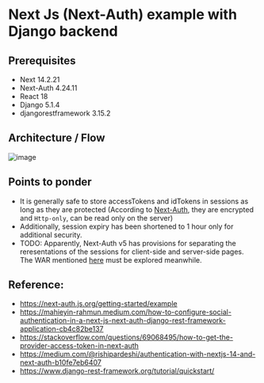 # Next Js (Next-Auth) example with Django backend

## Prerequisites

- Next 14.2.21
- Next-Auth 4.24.11
- React 18
- Django 5.1.4
- djangorestframework 3.15.2

## Architecture / Flow

![image](https://github.com/user-attachments/assets/74b257d1-0421-482c-8afe-18d4140178e3)

## Points to ponder

- It is generally safe to store accessTokens and idTokens in sessions as long as they are protected (According to [Next-Auth](https://next-auth.js.org/faq#json-web-tokens), they are encrypted and `Http-only`, can be read only on the server)
- Additionally, session expiry has been shortened to 1 hour only for additional security.
- TODO: Apparently, Next-Auth v5 has provisions for separating the reresentations of the sessions for client-side and server-side pages. The WAR mentioned [here](https://github.com/nextauthjs/next-auth/issues/7976) must be explored meanwhile.

## Reference:

- https://next-auth.js.org/getting-started/example
- https://mahieyin-rahmun.medium.com/how-to-configure-social-authentication-in-a-next-js-next-auth-django-rest-framework-application-cb4c82be137
- https://stackoverflow.com/questions/69068495/how-to-get-the-provider-access-token-in-next-auth
- https://medium.com/@rishipardeshi/authentication-with-nextjs-14-and-next-auth-b10fe7eb6407
- https://www.django-rest-framework.org/tutorial/quickstart/
